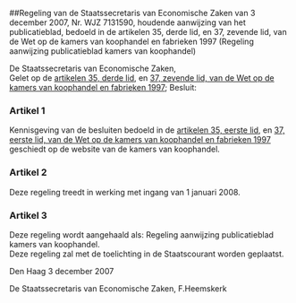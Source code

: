<meta http-equiv='Content-Type' content='text/html; charset=utf-8' />

##Regeling van de Staatssecretaris van Economische Zaken van 3 december 2007, Nr. WJZ 7131590, houdende aanwijzing van het publicatieblad, bedoeld in de artikelen 35, derde lid, en 37, zevende lid, van de Wet op de kamers van koophandel en fabrieken 1997 (Regeling aanwijzing publicatieblad kamers van koophandel)

De Staatssecretaris van Economische Zaken,  
Gelet op de [artikelen 35, derde lid](../../../../../../../../wet/wet/op/de/kamers/van/koophandel/en/fabrieken/1997/BWBR0009276/README.md), en [37, zevende lid, van de Wet op de kamers van koophandel en fabrieken 1997](../../../../../../../../wet/wet/op/de/kamers/van/koophandel/en/fabrieken/1997/BWBR0009276/README.md);
Besluit:    

### Artikel  1  

Kennisgeving van de besluiten bedoeld in de [artikelen 35, eerste lid](../../../../../../../../wet/wet/op/de/kamers/van/koophandel/en/fabrieken/1997/BWBR0009276/README.md), en [37, eerste lid, van de Wet op de kamers van koophandel en fabrieken 1997](../../../../../../../../wet/wet/op/de/kamers/van/koophandel/en/fabrieken/1997/BWBR0009276/README.md) geschiedt op de website van de kamers van koophandel.  

### Artikel  2  

Deze regeling treedt in werking met ingang van 1 januari 2008.  

### Artikel  3  

Deze regeling wordt aangehaald als: Regeling aanwijzing publicatieblad kamers van koophandel.  
Deze regeling zal met de toelichting in de Staatscourant worden geplaatst.   

Den Haag 
3 december 2007   

De 
Staatssecretaris van Economische Zaken, 
F.Heemskerk   
